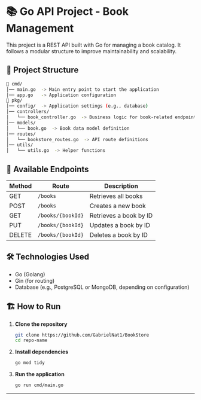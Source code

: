 # 📚 Go API Project - Book Management  

This project is a REST API built with Go for managing a book catalog. It follows a modular structure to improve maintainability and scalability.  

## 📁 Project Structure  

```bash  
📂 cmd/  
│── main.go  -> Main entry point to start the application  
│── app.go   -> Application configuration  
📂 pkg/  
│── config/  -> Application settings (e.g., database)  
│── controllers/  
│   └── book_controller.go  -> Business logic for book-related endpoints  
│── models/  
│   └── book.go  -> Book data model definition  
│── routes/  
│   └── bookstore_routes.go  -> API route definitions  
│── utils/  
│   └── utils.go  -> Helper functions  
```  

## 🚀 Available Endpoints  

| Method  | Route             | Description              |  
|---------|------------------|--------------------------|  
| GET     | `/books`         | Retrieves all books     |  
| POST    | `/books`         | Creates a new book      |  
| GET     | `/books/{bookId}` | Retrieves a book by ID  |  
| PUT     | `/books/{bookId}` | Updates a book by ID    |  
| DELETE  | `/books/{bookId}` | Deletes a book by ID    |  

## 🛠 Technologies Used  

- Go (Golang)  
- Gin (for routing)  
- Database (e.g., PostgreSQL or MongoDB, depending on configuration)  

## 🏗 How to Run  

1. **Clone the repository**  
   ```bash
   git clone https://github.com/GabrielNat1/BookStore 
   cd repo-name  
   ```  
2. **Install dependencies**  
    ```bash  
   go mod tidy  
   ```  
3. **Run the application**  
    ```bash  
   go run cmd/main.go  
   ```
    
---
